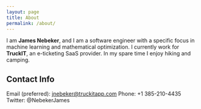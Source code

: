 ```yaml
---
layout: page
title: About
permalink: /about/
---
```


I am **James Nebeker**, and I am a software engineer with a specific focus in machine learning and
mathematical optimization. I currently work for **TruckIT**, an e-ticketing SaaS provider. In my
spare time I enjoy hiking and camping.

Contact Info
---
Email (preferred): jnebeker@truckitapp.com
Phone: +1 385-210-4435
Twitter: @NebekerJames




[jekyll-organization]: https://github.com/jekyll
